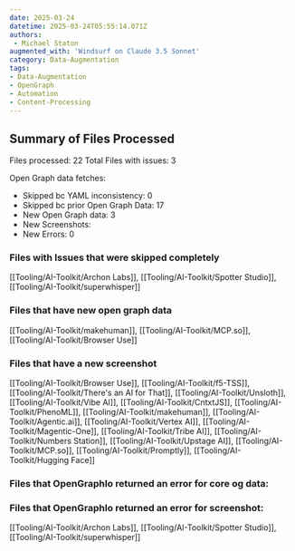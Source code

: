 ```yaml
---
date: 2025-03-24
datetime: 2025-03-24T05:55:14.071Z
authors: 
 - Michael Staton
augmented_with: 'Windsurf on Claude 3.5 Sonnet'
category: Data-Augmentation
tags:
- Data-Augmentation
- OpenGraph
- Automation
- Content-Processing
---
```


## Summary of Files Processed
Files processed: 22
Total Files with issues: 3

Open Graph data fetches:
- Skipped bc YAML inconsistency: 0
- Skipped bc prior Open Graph Data: 17
- New Open Graph data: 3
- New Screenshots:
- New Errors: 0

### Files with Issues that were skipped completely
[[Tooling/AI-Toolkit/Archon Labs]], [[Tooling/AI-Toolkit/Spotter Studio]], [[Tooling/AI-Toolkit/superwhisper]]


### Files that have new open graph data 
[[Tooling/AI-Toolkit/makehuman]], [[Tooling/AI-Toolkit/MCP.so]], [[Tooling/AI-Toolkit/Browser Use]]


### Files that have a new screenshot
[[Tooling/AI-Toolkit/Browser Use]], [[Tooling/AI-Toolkit/f5-TSS]], [[Tooling/AI-Toolkit/There's an AI for That]], [[Tooling/AI-Toolkit/Unsloth]], [[Tooling/AI-Toolkit/Vibe AI]], [[Tooling/AI-Toolkit/CntxtJS]], [[Tooling/AI-Toolkit/PhenoML]], [[Tooling/AI-Toolkit/makehuman]], [[Tooling/AI-Toolkit/Agentic.ai]], [[Tooling/AI-Toolkit/Vertex AI]], [[Tooling/AI-Toolkit/Magentic-One]], [[Tooling/AI-Toolkit/Tribe AI]], [[Tooling/AI-Toolkit/Numbers Station]], [[Tooling/AI-Toolkit/Upstage AI]], [[Tooling/AI-Toolkit/MCP.so]], [[Tooling/AI-Toolkit/Promptly]], [[Tooling/AI-Toolkit/Hugging Face]]


### Files that OpenGraphIo returned an error for core og data:


### Files that OpenGraphIo returned an error for screenshot:
[[Tooling/AI-Toolkit/Archon Labs]], [[Tooling/AI-Toolkit/Spotter Studio]], [[Tooling/AI-Toolkit/superwhisper]]

